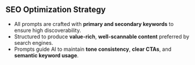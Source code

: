 ## SEO Optimization Strategy

- All prompts are crafted with **primary and secondary keywords** to ensure high discoverability.
- Structured to produce **value-rich**, **well-scannable content** preferred by search engines.
- Prompts guide AI to maintain **tone consistency**, **clear CTAs**, and **semantic keyword usage**.
